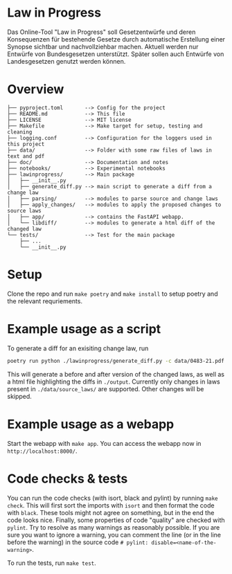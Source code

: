 # Law in Progress

Das Online-Tool "Law in Progress" soll Gesetzentwürfe und deren Konsequenzen für bestehende Gesetze durch automatische Erstellung einer Synopse sichtbar und nachvollziehbar machen.
Aktuell werden nur Entwürfe von Bundesgesetzen unterstützt. Später sollen auch Entwürfe von Landesgesetzen genutzt werden können.


# Overview

```
├── pyproject.toml       --> Config for the project
├── README.md            --> This file
├── LICENSE              --> MIT license 
├── Makefile             --> Make target for setup, testing and cleaning
├── logging.conf         --> Configuration for the loggers used in this project
├── data/                --> Folder with some raw files of laws in text and pdf
├── doc/                 --> Documentation and notes
├── notebooks/           --> Experimental notebooks
├── lawinprogress/       --> Main package
│   ├── __init__.py
│   ├── generate_diff.py --> main script to generate a diff from a change law
│   ├── parsing/         --> modules to parse source and change laws
│   ├── apply_changes/   --> modules to apply the proposed changes to source laws
│   ├── app/             --> contains the FastAPI webapp.
│   └── libdiff/         --> modules to generate a html diff of the changed law
└── tests/               --> Test for the main package
    ├── ...
    └── __init__.py
```

# Setup

Clone the repo and run `make poetry` and `make install` to setup poetry and the relevant requriements.


# Example usage as a script
To generate a diff for an exisiting change law, run

```bash
poetry run python ./lawinprogress/generate_diff.py -c data/0483-21.pdf --html
```

This will generate a before and after version of the changed laws, as well as a html file highlighting the diffs in `./output`.
Currently only changes in laws present in `./data/source_laws/` are supported. Other changes will be skipped.


# Example usage as a webapp

Start the webapp with `make app`. You can access the webapp now in `http://localhost:8000/`.


# Code checks & tests

You can run the code checks (with isort, black and pylint) by running `make check`.
This will first sort the imports with `isort` and then format the code with `black`.
These tools might not agree on something, but in the end the code looks nice.
Finally, some properties of code "quality" are checked with `pylint`.
Try to resolve as many warnings as reasonably possible. If you are sure you want to ignore a warning,
you can comment the line (or in the line before the warning) in the source code ```# pylint: disable=<name-of-the-warning>```.

To run the tests, run `make test`.
